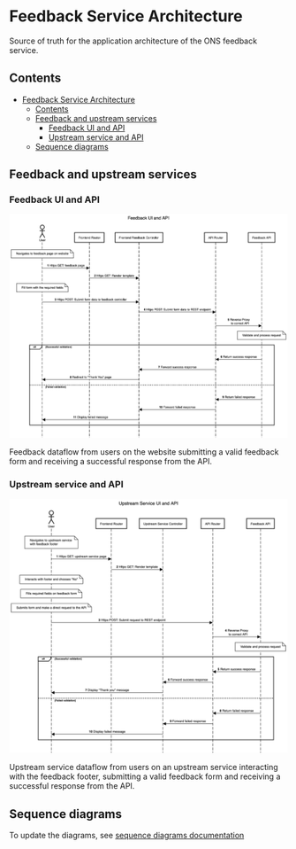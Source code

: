 # Feedback Service Architecture

Source of truth for the application architecture of the ONS feedback service.

## Contents

- [Feedback Service Architecture](#feedback-service-architecture)
  - [Contents](#contents)
  - [Feedback and upstream services](#feedback-and-upstream-services)
    - [Feedback UI and API](#feedback-ui-and-api)
    - [Upstream service and API](#upstream-service-and-api)
  - [Sequence diagrams](#sequence-diagrams)

## Feedback and upstream services

### Feedback UI and API

![Feedback](sequence-diagrams/feedback-ui/feedback-ui.png)

Feedback dataflow from users on the website submitting a valid feedback form and receiving a successful response from the API.

### Upstream service and API

![Upstream Service](sequence-diagrams/upstream-service/upstream-service-ui.png)

Upstream service dataflow from users on an upstream service interacting with the feedback footer, submitting a valid feedback form and receiving a successful response from the API.

## Sequence diagrams

To update the diagrams, see [sequence diagrams documentation](sequence-diagrams/README.md)
